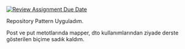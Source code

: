 [![Review Assignment Due Date](https://classroom.github.com/assets/deadline-readme-button-24ddc0f5d75046c5622901739e7c5dd533143b0c8e959d652212380cedb1ea36.svg)](https://classroom.github.com/a/GfoSvSyx)



Repository Pattern Uyguladım.

Post ve put metotlarında mapper, dto kullanımlarından ziyade derste gösterilen biçime sadık kaldım.

